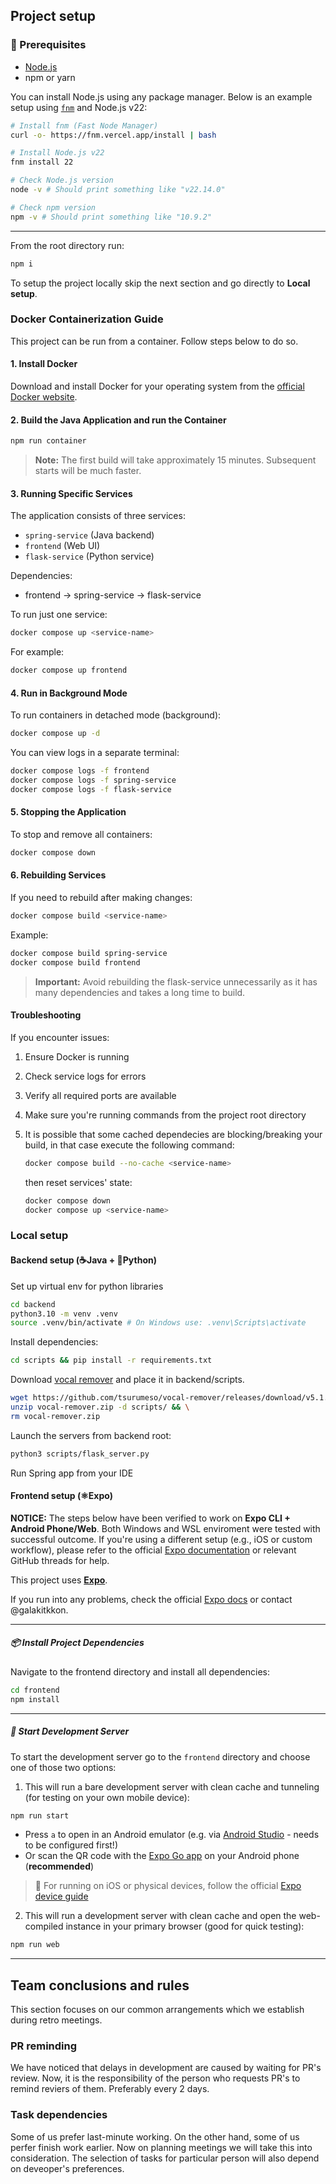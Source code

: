 ## Project setup

### 🧱  Prerequisites

- [Node.js](https://nodejs.org/en/)
- npm or yarn

You can install Node.js using any package manager. Below is an example setup using [`fnm`](https://github.com/Schniz/fnm) and Node.js v22:

```bash
# Install fnm (Fast Node Manager)
curl -o- https://fnm.vercel.app/install | bash

# Install Node.js v22
fnm install 22

# Check Node.js version
node -v # Should print something like "v22.14.0"

# Check npm version
npm -v # Should print something like "10.9.2"
```

---

From the root directory run:

```bash
npm i
```

To setup the project locally skip the next section and go directly to **Local setup**.

### Docker Containerization Guide

This project can be run from a container. Follow steps below to do so.

#### 1. Install Docker

Download and install Docker for your operating system from the [official Docker website](https://docs.docker.com/get-docker/).

#### 2. Build the Java Application and run the Container

```bash
npm run container
```

> **Note:** The first build will take approximately 15 minutes. Subsequent starts will be much faster.

#### 3. Running Specific Services

The application consists of three services:

- `spring-service` (Java backend)
- `frontend` (Web UI)
- `flask-service` (Python service)

Dependencies:

- frontend → spring-service → flask-service

To run just one service:

```bash
docker compose up <service-name>
```

For example:

```bash
docker compose up frontend
```

#### 4. Run in Background Mode

To run containers in detached mode (background):

```bash
docker compose up -d
```

You can view logs in a separate terminal:

```bash
docker compose logs -f frontend
docker compose logs -f spring-service
docker compose logs -f flask-service
```

#### 5. Stopping the Application

To stop and remove all containers:

```bash
docker compose down
```

#### 6. Rebuilding Services

If you need to rebuild after making changes:

```bash
docker compose build <service-name>
```

Example:

```bash
docker compose build spring-service
docker compose build frontend
```

> **Important:** Avoid rebuilding the flask-service unnecessarily as it has many dependencies and takes a long time to build.

#### Troubleshooting

If you encounter issues:

1. Ensure Docker is running
2. Check service logs for errors
3. Verify all required ports are available
4. Make sure you're running commands from the project root directory
5. It is possible that some cached dependecies are blocking/breaking your build, in that case execute the following command:

    ```bash
    docker compose build --no-cache <service-name>
    ```

    then reset services' state:

    ```bash
    docker compose down
    docker compose up <service-name>
    ```

### Local setup

#### Backend setup (☕Java + 🐍Python)

Set up virtual env for python libraries

```bash
cd backend
python3.10 -m venv .venv
source .venv/bin/activate # On Windows use: .venv\Scripts\activate
```

Install dependencies:

```bash
cd scripts && pip install -r requirements.txt
```

Download [vocal remover](<https://github.com/tsurumeso/vocal-remover/releases/download/v5.1.1/vocal-remover-v5.1.1.zip>) and place it in backend/scripts.

```bash
wget https://github.com/tsurumeso/vocal-remover/releases/download/v5.1.1/vocal-remover-v5.1.1.zip -O vocal-remover.zip && \
unzip vocal-remover.zip -d scripts/ && \
rm vocal-remover.zip
```

Launch the servers from backend root:

```bash
python3 scripts/flask_server.py
```

Run Spring app from your IDE

#### Frontend setup (⚛️Expo)

**NOTICE:** The steps below have been verified to work on **Expo CLI + Android Phone/Web**. Both Windows and WSL enviroment were tested with successful outcome.
If you're using a different setup (e.g., iOS or custom workflow), please refer to the official [Expo documentation](https://docs.expo.dev/get-started/start-developing/) or relevant GitHub threads for help.

This project uses **[Expo](https://expo.dev/)**.

If you run into any problems, check the official [Expo docs](https://docs.expo.dev/get-started/start-developing/) or contact @galakitkkon.

---

##### 📦 Install Project Dependencies

Navigate to the frontend directory and install all dependencies:

```bash
cd frontend
npm install
```

---

##### 🧪 Start Development Server

To start the development server go to the `frontend` directory and choose one of those two options:

1. This will run a bare development server with clean cache and tunneling (for testing on your own mobile device):

```bash
npm run start
```

- Press `a` to open in an Android emulator (e.g. via [Android Studio](https://developer.android.com/studio) - needs to be configured first!)
- Or scan the QR code with the [Expo Go app](https://play.google.com/store/apps/details?id=host.exp.exponent&pli=1) on your Android phone (**recommended**)

> 📘 For running on iOS or physical devices, follow the official [Expo device guide](https://docs.expo.dev/workflow/run-on-device/)

2. This will run a development server with clean cache and open the web-compiled instance in your primary browser (good for quick testing):

```bash
npm run web
```

---

## Team conclusions and rules

This section focuses on our common arrangements which we establish during retro meetings.

### PR reminding

We have noticed that delays in development are caused by waiting for PR's review.
Now, it is the responsibility of the person who requests PR's to remind reviers of them. Preferably every 2 days.

### Task dependencies

Some of us prefer last-minute working. On the other hand, some of us perfer finish work earlier.
Now on planning meetings we will take this into consideration. The selection of tasks for particular person will also depend on deveoper's preferences.
